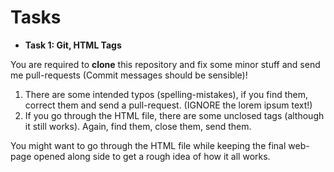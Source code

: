 # Tasks

*   **Task 1: Git, HTML Tags**
  
  You are required to **clone** this repository and fix some minor stuff and send me pull-requests (Commit messages should be sensible)!  
  
  1.    There are some intended typos (spelling-mistakes), if you find them, correct them and send a pull-request. (IGNORE the lorem ipsum text!)
  2.    If you go through the HTML file, there are some unclosed tags (although it still works). Again, find them, close them, send them.

  You might want to go through the HTML file while keeping the final web-page opened along side to get a rough idea of how it all works.  
